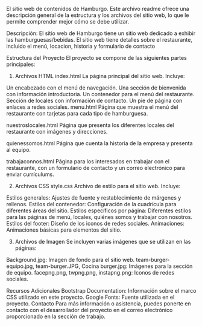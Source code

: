 El sitio web de contenidos de Hamburgo.
Este archivo readme ofrece una descripción general de la estructura y los archivos del sitio web, lo que le permite comprender mejor cómo se debe utilizar.

Descripción:
El sitio web de Hamburgo tiene un sitio web dedicado a exhibir  las hamburguesas/bebidas. El sitio web tiene detalles sobre el restaurante, incluido el menú, locacion, historia y formulario de contacto

Estructura del Proyecto
El proyecto se compone de las siguientes partes principales:

1. Archivos HTML
index.html
La página principal del sitio web. Incluye:

Un encabezado con el menú de navegación.
Una sección de bienvenida con información introductoria.
Un contenedor para el menú del restaurante.
Sección de locales con información de contacto.
Un pie de página con enlaces a redes sociales.
menu.html
Página que muestra el menú del restaurante con tarjetas para cada tipo de hamburguesa.

nuestroslocales.html
Página que presenta los diferentes locales del restaurante con imágenes y direcciones.

quienessomos.html
Página que cuenta la historia de la empresa y presenta al equipo.

trabajaconnos.html
Página para los interesados en trabajar con el restaurante, con un formulario de contacto y un correo electrónico para enviar currículums.

2. Archivos CSS
style.css
Archivo de estilo para el sitio web. Incluye:

Estilos generales: Ajustes de fuente y restablecimiento de márgenes y rellenos.
Estilos del contenedor: Configuración de la cuadrícula para diferentes áreas del sitio.
Estilos específicos por página: Diferentes estilos para las páginas de menú, locales, quiénes somos y trabajar con nosotros.
Estilos del footer: Diseño de los iconos de redes sociales.
Animaciones: Animaciones básicas para elementos del sitio.

3. Archivos de Imagen
Se incluyen varias imágenes que se utilizan en las páginas:

Background.jpg: Imagen de fondo para el sitio web.
team-burger-equipo.jpg, team-burger.JPG, Cocina burger.jpg: Imágenes para la sección de equipo.
facepng.png, twpng.png, instapng.png: Iconos de redes sociales.


Recursos Adicionales
Bootstrap Documentation: Información sobre el marco CSS utilizado en este proyecto.
Google Fonts: Fuente utilizada en el proyecto.
Contacto
Para más información o asistencia, puedes ponerte en contacto con el desarrollador del proyecto en el correo electrónico proporcionado en la sección de trabajo.

